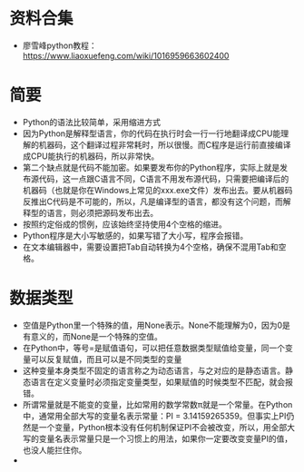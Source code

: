 
# 资料合集
- 廖雪峰python教程：https://www.liaoxuefeng.com/wiki/1016959663602400

# 简要
- Python的语法比较简单，采用缩进方式
- 因为Python是解释型语言，你的代码在执行时会一行一行地翻译成CPU能理解的机器码，这个翻译过程非常耗时，所以很慢。而C程序是运行前直接编译成CPU能执行的机器码，所以非常快。
- 第二个缺点就是代码不能加密。如果要发布你的Python程序，实际上就是发布源代码，这一点跟C语言不同，C语言不用发布源代码，只需要把编译后的机器码（也就是你在Windows上常见的xxx.exe文件）发布出去。要从机器码反推出C代码是不可能的，所以，凡是编译型的语言，都没有这个问题，而解释型的语言，则必须把源码发布出去。
- 按照约定俗成的惯例，应该始终坚持使用4个空格的缩进。
- Python程序是大小写敏感的，如果写错了大小写，程序会报错。
- 在文本编辑器中，需要设置把Tab自动转换为4个空格，确保不混用Tab和空格。

# 数据类型
- 空值是Python里一个特殊的值，用None表示。None不能理解为0，因为0是有意义的，而None是一个特殊的空值。
- 在Python中，等号=是赋值语句，可以把任意数据类型赋值给变量，同一个变量可以反复赋值，而且可以是不同类型的变量
- 这种变量本身类型不固定的语言称之为动态语言，与之对应的是静态语言。静态语言在定义变量时必须指定变量类型，如果赋值的时候类型不匹配，就会报错。
- 所谓常量就是不能变的变量，比如常用的数学常数π就是一个常量。在Python中，通常用全部大写的变量名表示常量：PI = 3.14159265359。但事实上PI仍然是一个变量，Python根本没有任何机制保证PI不会被改变，所以，用全部大写的变量名表示常量只是一个习惯上的用法，如果你一定要改变变量PI的值，也没人能拦住你。
- 





